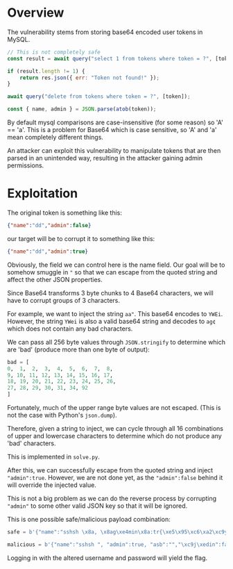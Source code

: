 # Overview

The vulnerability stems from storing base64 encoded user tokens in MySQL.  
```js
// This is not completely safe
const result = await query("select 1 from tokens where token = ?", [token]);

if (result.length != 1) {
    return res.json({ err: "Token not found!" });
}

await query("delete from tokens where token = ?", [token]);

const { name, admin } = JSON.parse(atob(token));
```

By default mysql comparisons are case-insensitive (for some reason) so 'A' == 'a'. This is a problem for Base64 which is case sensitive, so 'A' and 'a' mean completely different things.


An attacker can exploit this vulnerability to manipulate tokens that are then parsed in an unintended way, resulting in the attacker gaining admin permissions.

# Exploitation

The original token is something like this:
```json
{"name":"dd","admin":false}
```

our target will be to corrupt it to something like this:
```json
{"name":"dd","admin":true}
```

Obviously, the field we can control here is the name field. Our goal will be to somehow smuggle in `"` so that we can escape from the quoted string and affect the other JSON properties.

Since Base64 transforms 3 byte chunks to 4 Base64 characters, we will have to corrupt groups of 3 characters.

For example, we want to inject the string `aa"`. This base64 encodes to `YWEi`. However, the string `YWei` is also a valid base64 string and decodes to `ag¢` which does not contain any bad characters.

We can pass all 256 byte values through `JSON.stringify` to determine which are 'bad' (produce more than one byte of output):
```python
bad = [
0,  1,  2,  3,  4,  5,  6,  7,  8,
9, 10, 11, 12, 13, 14, 15, 16, 17,
18, 19, 20, 21, 22, 23, 24, 25, 26,
27, 28, 29, 30, 31, 34, 92
]
```
Fortunately, much of the upper range byte values are not escaped. (This is not the case with Python's `json.dump`).

Therefore, given a string to inject, we can cycle through all 16 combinations of upper and lowercase characters to determine which do not produce any 'bad' characters.

This is implemented in `solve.py`.

After this, we can successfully escape from the quoted string and inject `"admin":true`. However, we are not done yet, as the `"admin":false` behind it will override the injected value. 

This is not a big problem as we can do the reverse process by corrupting `"admin"` to some other valid JSON key so that it will be ignored.

This is one possible safe/malicious payload combination:
```python
safe = b'{"name":"sshsh \x8a, \x8ag\xe4min\x8a:tr{\xe5\x95\xc6\xa2\xc9y\xe2\x8a3\xa2","admin":false}'

malicious = b'{"name":"sshsh ", "admin":true, "asb":"","\xc9j\xedin":false}'
```

Logging in with the altered username and password will yield the flag.